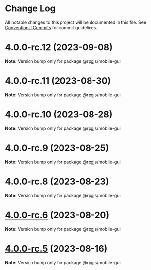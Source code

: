 # Change Log

All notable changes to this project will be documented in this file.
See [Conventional Commits](https://conventionalcommits.org) for commit guidelines.

# 4.0.0-rc.12 (2023-09-08)

**Note:** Version bump only for package @rpgjs/mobile-gui





# 4.0.0-rc.11 (2023-08-30)

**Note:** Version bump only for package @rpgjs/mobile-gui





# 4.0.0-rc.10 (2023-08-28)

**Note:** Version bump only for package @rpgjs/mobile-gui





# 4.0.0-rc.9 (2023-08-25)

**Note:** Version bump only for package @rpgjs/mobile-gui





# 4.0.0-rc.8 (2023-08-23)

**Note:** Version bump only for package @rpgjs/mobile-gui





# [4.0.0-rc.6](https://github.com/RSamaium/RPG-JS/compare/v4.0.0-rc.5...v4.0.0-rc.6) (2023-08-20)

**Note:** Version bump only for package @rpgjs/mobile-gui





# [4.0.0-rc.5](https://github.com/RSamaium/RPG-JS/compare/v4.0.0-rc.4...v4.0.0-rc.5) (2023-08-16)

**Note:** Version bump only for package @rpgjs/mobile-gui
